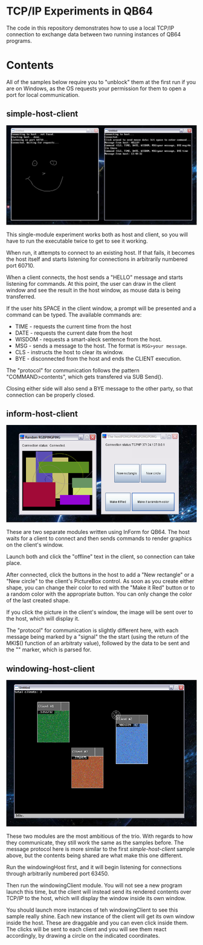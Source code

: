 # TCP/IP Experiments in QB64

The code in this repository demonstrates how to use a local TCP/IP connection to exchange data between two running instances of QB64 programs.

# Contents

All of the samples below require you to "unblock" them at the first run if you are on Windows, as the OS requests your permission for them to open a port for local communication.

## simple-host-client

![](screenshots/drawing.png?raw=true)

This single-module experiment works both as host and client, so you will have to run the executable twice to get to see it working.

When run, it attempts to connect to an existing host. If that fails, it becomes the host itself and starts listening for connections in arbitrarily numbered port 60710.

When a client connects, the host sends a "HELLO" message and starts listening for commands. At this point, the user can draw in the client window and see the result in the host window, as mouse data is being transferred.

If the user hits SPACE in the client window, a prompt will be presented and a command can be typed. The available commands are:

* TIME - requests the current time from the host
* DATE - requests the current date from the host
* WISDOM - requests a smart-aleck sentence from the host.
* MSG - sends a message to the host. The format is `MSG>your message`.
* CLS - instructs the host to clear its window.
* BYE - disconnected from the host and ends the CLIENT execution.

The "protocol"  for communication follows the pattern "COMMAND>contents<END>", which gets transfered via SUB Send().

Closing either side will also send a BYE message to the other party, so that connection can be properly closed.

## inform-host-client

![](screenshots/inform.png?raw=true)

These are two separate modules written using InForm for QB64. The host waits for a client to connect and then sends commands to render graphics on the client's window.

Launch both and click the "offline" text in the client, so connection can take place.

After connected, click the buttons in the host to add a "New rectangle" or a "New circle" to the client's PictureBox control. As soon as you create either shape, you can change their color to red with the "Make it Red" button or to a random color with the appropriate button. You can only change the color of the last created shape.

If you click the picture in the client's window, the image will be sent over to the host, which will display it.

The "protocol"  for communication is slightly different here, with each message being marked by a "signal" the the start (using the return of the MKI$() function of an arbitraty value), followed by the data to be sent and the "<END>" marker, which is parsed for.

## windowing-host-client

![](screenshots/windowing.png?raw=true)

These two modules are the most ambitious of the trio. With regards to how they communicate, they still work the same as the samples before. The message protocol here is more similar to the first _simple-host-client_ sample above, but the contents being shared are what make this one different.

Run the windowingHost first, and it will begin listening for connections through arbitrarily numbered port 63450.

Then run the windowingClient module. You will not see a new program launch this time, but the client will instead send its rendered contents over TCP/IP to the host, which will display the window inside its own window.

You should launch more instances of teh windowingClient to see this sample really shine. Each new instance of the client will get its own window inside the host. These are draggable and you can even click inside them. The clicks will be sent to each client and you will see them react accordingly, by drawing a circle on the indicated coordinates.
